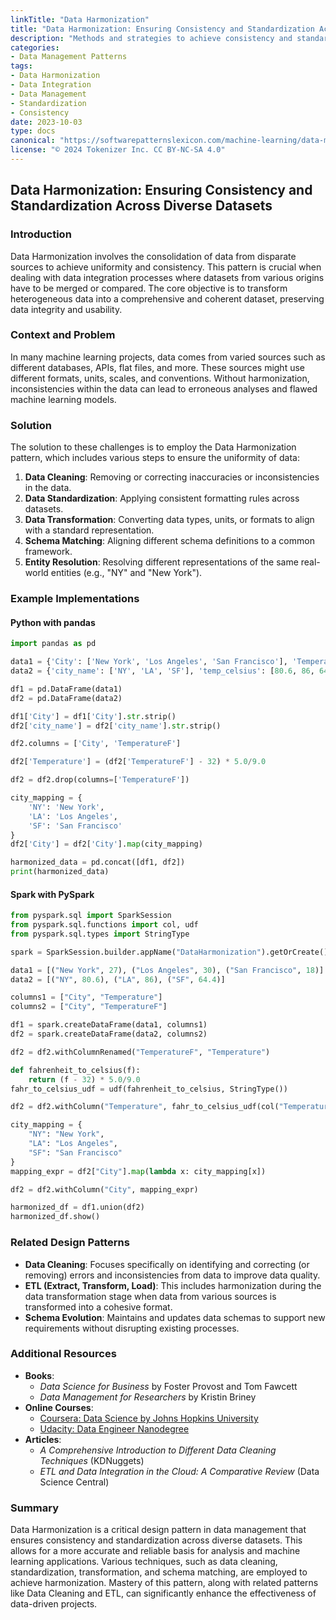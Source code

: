 ```yaml
---
linkTitle: "Data Harmonization"
title: "Data Harmonization: Ensuring Consistency and Standardization Across Diverse Datasets"
description: "Methods and strategies to achieve consistency and standardization in diverse datasets, facilitating seamless data integration and analysis."
categories:
- Data Management Patterns
tags:
- Data Harmonization
- Data Integration
- Data Management
- Standardization
- Consistency
date: 2023-10-03
type: docs
canonical: "https://softwarepatternslexicon.com/machine-learning/data-management-patterns/data-integration/data-harmonization"
license: "© 2024 Tokenizer Inc. CC BY-NC-SA 4.0"
---
```


## Data Harmonization: Ensuring Consistency and Standardization Across Diverse Datasets

### Introduction
Data Harmonization involves the consolidation of data from disparate sources to achieve uniformity and consistency. This pattern is crucial when dealing with data integration processes where datasets from various origins have to be merged or compared. The core objective is to transform heterogeneous data into a comprehensive and coherent dataset, preserving data integrity and usability.

### Context and Problem
In many machine learning projects, data comes from varied sources such as different databases, APIs, flat files, and more. These sources might use different formats, units, scales, and conventions. Without harmonization, inconsistencies within the data can lead to erroneous analyses and flawed machine learning models.

### Solution
The solution to these challenges is to employ the Data Harmonization pattern, which includes various steps to ensure the uniformity of data:

1. **Data Cleaning**: Removing or correcting inaccuracies or inconsistencies in the data.
2. **Data Standardization**: Applying consistent formatting rules across datasets.
3. **Data Transformation**: Converting data types, units, or formats to align with a standard representation.
4. **Schema Matching**: Aligning different schema definitions to a common framework.
5. **Entity Resolution**: Resolving different representations of the same real-world entities (e.g., "NY" and "New York").

### Example Implementations

#### Python with pandas
```python
import pandas as pd

data1 = {'City': ['New York', 'Los Angeles', 'San Francisco'], 'Temperature': [27, 30, 18]}
data2 = {'city_name': ['NY', 'LA', 'SF'], 'temp_celsius': [80.6, 86, 64.4]}

df1 = pd.DataFrame(data1)
df2 = pd.DataFrame(data2)

df1['City'] = df1['City'].str.strip()
df2['city_name'] = df2['city_name'].str.strip()

df2.columns = ['City', 'TemperatureF']

df2['Temperature'] = (df2['TemperatureF'] - 32) * 5.0/9.0

df2 = df2.drop(columns=['TemperatureF'])

city_mapping = {
    'NY': 'New York',
    'LA': 'Los Angeles',
    'SF': 'San Francisco'
}
df2['City'] = df2['City'].map(city_mapping)

harmonized_data = pd.concat([df1, df2])
print(harmonized_data)
```

#### Spark with PySpark
```python
from pyspark.sql import SparkSession
from pyspark.sql.functions import col, udf
from pyspark.sql.types import StringType

spark = SparkSession.builder.appName("DataHarmonization").getOrCreate()

data1 = [("New York", 27), ("Los Angeles", 30), ("San Francisco", 18)]
data2 = [("NY", 80.6), ("LA", 86), ("SF", 64.4)]

columns1 = ["City", "Temperature"]
columns2 = ["City", "TemperatureF"]

df1 = spark.createDataFrame(data1, columns1)
df2 = spark.createDataFrame(data2, columns2)

df2 = df2.withColumnRenamed("TemperatureF", "Temperature")

def fahrenheit_to_celsius(f):
    return (f - 32) * 5.0/9.0
fahr_to_celsius_udf = udf(fahrenheit_to_celsius, StringType())

df2 = df2.withColumn("Temperature", fahr_to_celsius_udf(col("Temperature")))

city_mapping = {
    "NY": "New York",
    "LA": "Los Angeles",
    "SF": "San Francisco"
}
mapping_expr = df2["City"].map(lambda x: city_mapping[x])

df2 = df2.withColumn("City", mapping_expr)

harmonized_df = df1.union(df2)
harmonized_df.show()
```

### Related Design Patterns
- **Data Cleaning**: Focuses specifically on identifying and correcting (or removing) errors and inconsistencies from data to improve data quality.
- **ETL (Extract, Transform, Load)**: This includes harmonization during the data transformation stage when data from various sources is transformed into a cohesive format.
- **Schema Evolution**: Maintains and updates data schemas to support new requirements without disrupting existing processes.

### Additional Resources
- **Books**:
  - *Data Science for Business* by Foster Provost and Tom Fawcett
  - *Data Management for Researchers* by Kristin Briney
- **Online Courses**:
  - [Coursera: Data Science by Johns Hopkins University](https://www.coursera.org/specializations/jhu-data-science)
  - [Udacity: Data Engineer Nanodegree](https://www.udacity.com/course/data-engineer-nanodegree--nd027)
- **Articles**:
  - *A Comprehensive Introduction to Different Data Cleaning Techniques* (KDNuggets)
  - *ETL and Data Integration in the Cloud: A Comparative Review* (Data Science Central)

### Summary
Data Harmonization is a critical design pattern in data management that ensures consistency and standardization across diverse datasets. This allows for a more accurate and reliable basis for analysis and machine learning applications. Various techniques, such as data cleaning, standardization, transformation, and schema matching, are employed to achieve harmonization. Mastery of this pattern, along with related patterns like Data Cleaning and ETL, can significantly enhance the effectiveness of data-driven projects.
